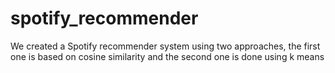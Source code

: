 # spotify_recommender

We created a Spotify recommender system using two approaches, the first one is based on cosine similarity and the second one is done using k means
